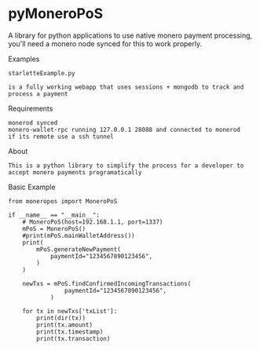 # pyMoneroPoS
A library for python applications to use native monero payment processing, you'll need a monero node synced for this to work properly.

Examples

    starletteExample.py

    is a fully working webapp that uses sessions + mongodb to track and process a payment

Requirements

    monerod synced
    monero-wallet-rpc running 127.0.0.1 28088 and connected to monerod
    if its remote use a ssh tunnel

About

    This is a python library to simplify the process for a developer to accept monero payments programatically


Basic Example

    from moneropos import MoneroPoS

    if __name__ == "__main__":
        # MoneroPoS(host=192.168.1.1, port=1337)
        mPoS = MoneroPoS()
        #print(mPoS.mainWalletAddress())
        print(
            mPoS.generateNewPayment(
                paymentId="1234567890123456",
            )
        )
        
        newTxs = mPoS.findConfirmedIncomingTransactions(
                    paymentId="1234567890123456",
                )

        for tx in newTxs['txList']:
            print(dir(tx))
            print(tx.amount)
            print(tx.timestamp)
            print(tx.transaction)